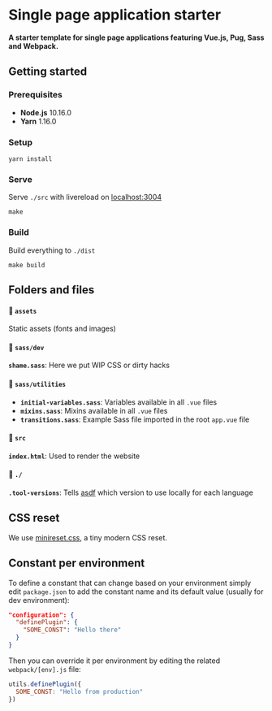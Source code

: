 # Single page application starter
**A starter template for single page applications featuring Vue.js, Pug, Sass and Webpack.**

## Getting started

### Prerequisites
- **Node.js** 10.16.0
- **Yarn** 1.16.0

### Setup
```
yarn install
```

### Serve
Serve `./src` with livereload on [localhost:3004](http://localhost:3004)
```
make
```

### Build
Build everything to `./dist`
```
make build
```

## Folders and files
#### 📁 `assets`
Static assets (fonts and images)

#### 📁 `sass/dev`
**`shame.sass`**: Here we put WIP CSS or dirty hacks

#### 📁 `sass/utilities`
- **`initial-variables.sass`**: Variables available in all `.vue` files
- **`mixins.sass`**: Mixins available in all `.vue` files
- **`transitions.sass`**: Example Sass file imported in the root `app.vue` file

#### 📁 `src`
**`index.html`**: Used to render the website

#### 📁 `./`
**`.tool-versions`**: Tells [asdf](https://github.com/asdf-vm/asdf) which version to use locally for each language

## CSS reset
We use [minireset.css](https://jgthms.com/minireset.css/), a tiny modern CSS reset.

## Constant per environment
To define a constant that can change based on your environment simply edit `package.json` to add the constant name and its default value (usually for dev environment):

```json
"configuration": {
  "definePlugin": {
    "SOME_CONST": "Hello there"
  }
}
```

Then you can override it per environment by editing the related `webpack/[env].js` file:

```js
utils.definePlugin({
  SOME_CONST: "Hello from production"
})
```
